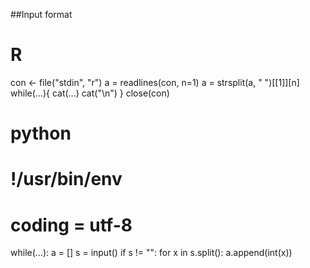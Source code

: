 ##Input format
# R
con <- file("stdin", "r")
a = readlines(con, n=1)
a = strsplit(a, " ")[[1]][n]
while(...){
	cat(...)
	cat("\n")
}
close(con)


# python
# !/usr/bin/env
# coding = utf-8
while(...):
    a = []
    s = input()
    if s != "":
        for x in s.split():
            a.append(int(x))